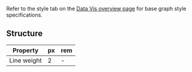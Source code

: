 Refer to the style tab on the [Data Vis overview page](/data-vis/overview/style) for base graph style specifications.

## Structure
| Property              | px | rem |
|-----------------------|----|-----|
| Line weight			      | 2  |  -  |
